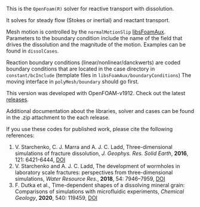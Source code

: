 This is the `OpenFoam(R)` solver for reactive transport with dissolution.

It solves for steady flow (Stokes or inertial) and reactant transport.

Mesh motion is controlled by the `normalMotionSlip` [libsFoamAux](https://github.com/vitst/libsFoamAux). Parameters to the boundary condition include the name of the field that drives the dissolution and the magnitude of the motion. Examples can be found in `dissolCases`.

Reaction boundary conditions (linear/nonlinear/danckwerts) are coded boundary conditions that are located in the case directory in `constant/bcInclude` (template files in `libsFoamAux/boundaryConditions`) The moving interface in `polyMesh/boundary` should go first.

This version was developed with OpenFOAM-v1912. Check out the latest [releases](https://github.com/vitst/dissolFoam/releases).

Additional documentation about the libraries, solver and cases can be found in the .zip attachment to the each release.

If you use these codes for published work, please cite the following references:

1. V. Starchenko, C. J. Marra and A. J. C. Ladd, Three-dimensional simulations of fracture dissolution,
_J. Geophys. Res. Solid Earth_, __2016__, 121: 6421-6444, [DOI](https://doi.org/10.1002/2016JB013321)
2. V. Starchenko and A. J. C. Ladd, The development of wormholes in laboratory scale fractures: perspectives from three-dimensional simulations, _Water Resource Res._, __2018__, 54: 7946–7959, [DOI](https://doi.org/10.1029/2018WR022948) 
3. F. Dutka et al., Time-dependent shapes of a dissolving mineral grain: Comparisons of simulations with microfluidic experiments, _Chemical Geology_, __2020__, 540: 119459, [DOI](https://doi.org/10.1016/j.chemgeo.2019.119459)
